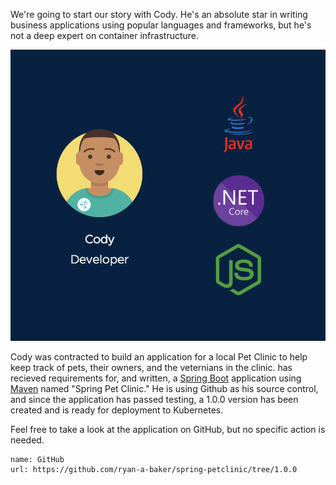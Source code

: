 We're going to start our story with Cody. He's an absolute star in writing business applications using popular languages and frameworks, but he's not a deep expert on container infrastructure.

![Cody Languages](images/cody-languages.png)

Cody was contracted to build an application for a local Pet Clinic to help keep track of pets, their owners, and the veternians in the clinic.  has recieved requirements for, and written, a [Spring Boot](https://spring.io/guides/gs/spring-boot) application using [Maven](https://spring.io/guides/gs/maven/) named "Spring Pet Clinic."  He is using Github as his source control, and since the application has passed testing, a 1.0.0 version has been created and is ready for deployment to Kubernetes.  

Feel free to take a look at the application on GitHub, but no specific action is needed.

```dashboard:create-dashboard
name: GitHub
url: https://github.com/ryan-a-baker/spring-petclinic/tree/1.0.0
```